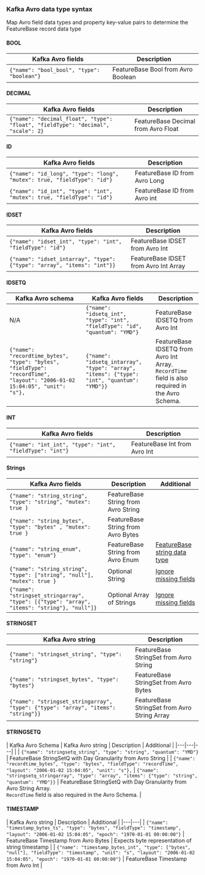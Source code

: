 ### Kafka Avro data type syntax

Map Avro field data types and property key-value pairs to determine the FeatureBase record data type

#### BOOL

| Kafka Avro fields | Description |
|---|---|
| `{"name": "bool_bool", "type": "boolean"}` | FeatureBase Bool from Avro Boolean

#### DECIMAL

| Kafka Avro fields | Description |
|---|---|
| `{"name": "decimal_float", "type": "float", "fieldType": "decimal", "scale": 2}` | FeatureBase Decimal from Avro Float |

#### ID

| Kafka Avro fields | Description |
|---|---|
| `{"name": "id_long", "type": "long", "mutex": true, "fieldType": "id"}` | FeatureBase ID from Avro Long |
| `{"name": "id_int", "type": "int", "mutex": true, "fieldType": "id"}` | FeatureBase ID from Avro int |

#### IDSET

| Kafka Avro fields | Description |
|---|---|
| `{"name": "idset_int", "type": "int", "fieldType": "id"}` | FeatureBase IDSET from Avro Int |
| `{"name": "idset_intarray", "type": {"type": "array", "items": "int"}}` | FeatureBase IDSET from Avro Int Array |

#### IDSETQ

| Kafka Avro schema | Kafka Avro fields | Description |
|---|---|---|
| N/A | `{"name": "idsetq_int", "type": "int", "fieldType": "id", "quantum": "YMD"}` | FeatureBase IDSETQ from Avro Int |
| `{"name": "recordtime_bytes", "type": "bytes", "fieldType": "recordTime", "layout": "2006-01-02 15:04:05", "unit": "s"},` | `{"name": "idsetq_intarray", "type": "array", "items": {"type": "int", "quantum": "YMD"}}`| FeatureBase IDSETQ from Avro Int Array.<br/>`RecordTime` field is also required in the Avro Schema. |

#### INT

| Kafka Avro fields | Description |
|---|---|
| `{"name": "int_int", "type": "int", "fieldType": "int"}` | FeatureBase Int from Avro Int |

#### Strings

| Kafka Avro fields | Description | Additional |
|---|---|---|
| `{"name": "string_string", "type": "string", "mutex": true }`| FeatureBase String from Avro String |  |
| `{"name": "string_bytes", "type": "bytes" , "mutex": true }` | FeatureBase String from Avro Bytes |  |
| `{"name": "string_enum", "type": "enum"}` | FeatureBase String from Avro Enum | [FeatureBase string data type](/sql-guide/data-types/data-type-string) |
| `{"name": "string_string", "type": ["string", "null"], "mutex": true }` | Optional String | [Ignore missing fields](#ignore-missing-fields) |
| `{"name": "stringset_stringarray", "type": [{"type": "array", "items": "string"}, "null"]}` | Optional Array of Strings | [Ignore missing fields](#ignore-missing-fields) |

#### STRINGSET

| Kafka Avro string | Description |
|---|---|
| `{"name": "stringset_string", "type": "string"}` | FeatureBase StringSet from Avro String |
| `{"name": "stringset_bytes", "type": "bytes"}` | FeatureBase StringSet from Avro Bytes |
| `{"name": "stringset_stringarray", "type": {"type": "array", "items": "string"}}` | FeatureBase StringSet from Avro String Array |

#### STRINGSETQ

| Kafka Avro Schema | Kafka Avro string | Description | Additional |
|---|---|---|
|  | `{"name": "stringsetq_string", "type": "string", "quantum": "YMD"}` | FeatureBase StringSetQ with Day Granularity from Avro String |
| `{"name": "recordtime_bytes", "type": "bytes", "fieldType": "recordTime", "layout": "2006-01-02 15:04:05", "unit": "s"},` | `{"name": "stringsetq_stringarray", "type": "array", "items": {"type": "string", "quantum": "YMD"}}` | FeatureBase StringSetQ with Day Granularity from Avro String Array. <br/>`RecordTime` field is also required in the Avro Schema. |

#### TIMESTAMP

| Kafka Avro string | Description | Additional |
|---|---|
| `{"name": "timestamp_bytes_ts", "type": "bytes", "fieldType": "timestamp", "layout": "2006-01-02 15:04:05", "epoch": "1970-01-01 00:00:00"}` | FeatureBase Timestamp from Avro Bytes | Expects byte representation of string timestamp |
| `{"name": "timestamp_bytes_int", "type": ["bytes", "null"], "fieldType": "timestamp", "unit": "s", "layout": "2006-01-02 15:04:05", "epoch": "1970-01-01 00:00:00"}` | FeatureBase Timestamp from Avro Int |
